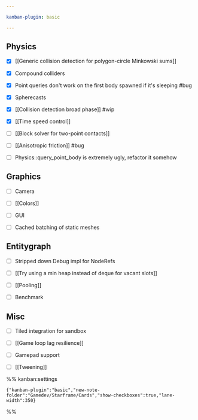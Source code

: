 ```yaml
---

kanban-plugin: basic

---
```


## Physics

- [x] [[Generic collision detection for polygon-circle Minkowski sums]]
- [x] Compound colliders
- [x] Point queries don't work on the first body spawned if it's sleeping #bug
- [x] Spherecasts
- [x] [[Collision detection broad phase]] #wip
- [x] [[Time speed control]]
- [ ] [[Block solver for two-point contacts]]
- [ ] [[Anisotropic friction]] #bug
- [ ] Physics::query_point_body is extremely ugly, refactor it somehow


## Graphics

- [ ] Camera
- [ ] [[Colors]]
- [ ] GUI
- [ ] Cached batching of static meshes


## Entitygraph

- [ ] Stripped down Debug impl for NodeRefs
- [ ] [[Try using a min heap instead of deque for vacant slots]]
- [ ] [[Pooling]]
- [ ] Benchmark


## Misc

- [ ] Tiled integration for sandbox
- [ ] [[Game loop lag resilience]]
- [ ] Gamepad support
- [ ] [[Tweening]]




%% kanban:settings
```
{"kanban-plugin":"basic","new-note-folder":"Gamedev/Starframe/Cards","show-checkboxes":true,"lane-width":350}
```
%%